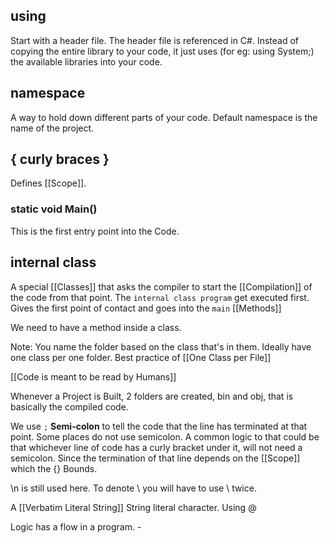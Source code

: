 ## using
Start with a header file. 
The header file is referenced in C#. Instead of copying the entire library to your code, it just uses (for eg: using System;) the available libraries into your code. 

## namespace
A way to hold down different parts of your code. 
Default namespace is the name of the project.

## { curly braces }
Defines [[Scope]]. 

### static void Main()
This is the first entry point into the Code.
## internal class
A special [[Classes]] that asks the compiler to start the [[Compilation]] of the code from that point. The `internal class program` get executed first. Gives the first point of contact and goes into the `main` [[Methods]]

We need to have a method inside a class.

Note: You name the folder based on the class that's in them. Ideally have one class per one folder. Best practice of [[One Class per File]]

[[Code is meant to be read by Humans]]

Whenever a Project is Built, 2 folders are created, bin and obj, that is basically the compiled code.

We use `;` **Semi-colon** to tell the code that the line has terminated at that point. Some places do not use semicolon. 
A common logic to that could be that whichever line of code has a curly bracket under it, will not need a semicolon. Since the termination of that line depends on the [[Scope]] which the {} Bounds.

\n is still used here. 
To denote \ you will have to use \\ twice. 

A [[Verbatim Literal String]] String literal character. Using @


Logic has a flow in a program.  - 